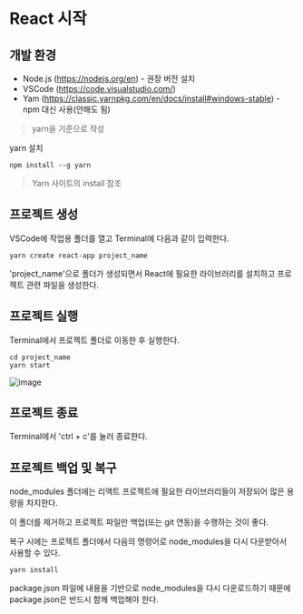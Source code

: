 # React 시작
## 개발 환경
* Node.js (https://nodejs.org/en) - 권장 버전 설치
* VSCode (https://code.visualstudio.com/)
* Yam (https://classic.yarnpkg.com/en/docs/install#windows-stable) - npm 대신 사용(안해도 됨)
> yarn을 기준으로 작성

yarn 설치
```
npm install --g yarn
```
> Yarn 사이트의 install 참조

## 프로젝트 생성
VSCode에 작업용 폴더를 열고 Terminal에 다음과 같이 입력한다.
```
yarn create react-app project_name
```

'project_name'으로 폴더가 생성되면서 React에 필요한 라이브러리를 설치하고 프로젝트 관련 파일을 생성한다.

## 프로젝트 실행
Terminal에서 프로젝트 폴더로 이동한 후 실행한다.
```
cd project_name
yarn start
```

![image](https://github.com/tiblo/React_edu/assets/34559256/1515e326-2eaf-4037-a839-89faede62f8e)


## 프로젝트 종료
Terminal에서 'ctrl + c'를 눌러 종료한다.

## 프로젝트 백업 및 복구
node_modules 폴더에는 리액트 프로젝트에 필요한 라이브러리들이 저장되어 많은 용량을 차지한다.

이 폴더를 제거하고 프로젝트 파일만 백업(또는 git 연동)을 수행하는 것이 좋다.

복구 시에는 프로젝트 폴더에서 다음의 명령어로 node_modules을 다시 다운받아서 사용할 수 있다.
```
yarn install
```

package.json 파일에 내용을 기반으로 node_modules을 다시 다운로드하기 때문에 package.json은 반드시 함께 백업해야 한다.
